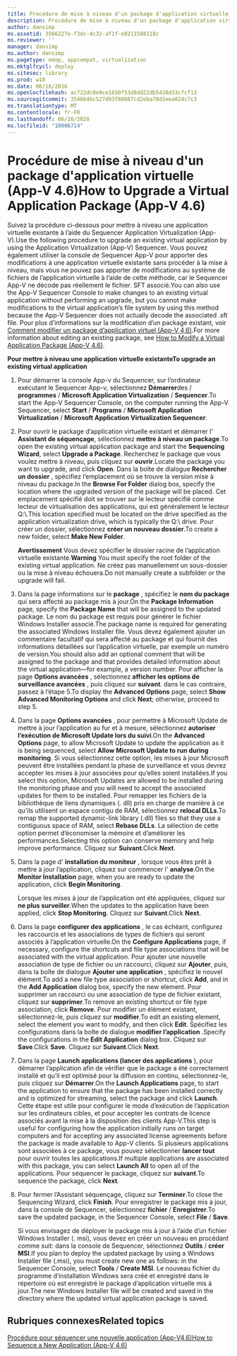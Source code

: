 ```yaml
---
title: Procédure de mise à niveau d'un package d'application virtuelle (App-V 4.6)
description: Procédure de mise à niveau d'un package d'application virtuelle (App-V 4.6)
author: dansimp
ms.assetid: 3566227e-f3dc-4c32-af1f-e0211588118c
ms.reviewer: ''
manager: dansimp
ms.author: dansimp
ms.pagetype: mdop, appcompat, virtualization
ms.mktglfcycl: deploy
ms.sitesec: library
ms.prod: w10
ms.date: 06/16/2016
ms.openlocfilehash: ac722dc0e9ce1650f53d8dd22db5428d33cfcf13
ms.sourcegitcommit: 354664bc527d93f80687cd2eba70d1eea024c7c3
ms.translationtype: MT
ms.contentlocale: fr-FR
ms.lasthandoff: 06/26/2020
ms.locfileid: "10806714"
---
```

# <span data-ttu-id="76ce8-103">Procédure de mise à niveau d'un package d'application virtuelle (App-V 4.6)</span><span class="sxs-lookup"><span data-stu-id="76ce8-103">How to Upgrade a Virtual Application Package (App-V 4.6)</span></span>


<span data-ttu-id="76ce8-104">Suivez la procédure ci-dessous pour mettre à niveau une application virtuelle existante à l’aide du Sequencer Application Virtualization (App-V).</span><span class="sxs-lookup"><span data-stu-id="76ce8-104">Use the following procedure to upgrade an existing virtual application by using the Application Virtualization (App-V) Sequencer.</span></span> <span data-ttu-id="76ce8-105">Vous pouvez également utiliser la console de Sequencer App-V pour apporter des modifications à une application virtuelle existante sans procéder à la mise à niveau, mais vous ne pouvez pas apporter de modifications au système de fichiers de l’application virtuelle à l’aide de cette méthode, car le Sequencer App-V ne décode pas réellement le fichier. SFT associé.</span><span class="sxs-lookup"><span data-stu-id="76ce8-105">You can also use the App-V Sequencer Console to make changes to an existing virtual application without performing an upgrade, but you cannot make modifications to the virtual application’s file system by using this method because the App-V Sequencer does not actually decode the associated .sft file.</span></span> <span data-ttu-id="76ce8-106">Pour plus d’informations sur la modification d’un package existant, voir [Comment modifier un package d’application virtuel (App-V 4,6)](how-to-modify-a-virtual-application-package--app-v-46-.md).</span><span class="sxs-lookup"><span data-stu-id="76ce8-106">For more information about editing an existing package, see [How to Modify a Virtual Application Package (App-V 4.6)](how-to-modify-a-virtual-application-package--app-v-46-.md).</span></span>

**<span data-ttu-id="76ce8-107">Pour mettre à niveau une application virtuelle existante</span><span class="sxs-lookup"><span data-stu-id="76ce8-107">To upgrade an existing virtual application</span></span>**

1.  <span data-ttu-id="76ce8-108">Pour démarrer la console App-v du Sequencer, sur l’ordinateur exécutant le Sequencer App-v, sélectionnez **Démarrer**des  /  **programmes**  /  **Microsoft Application Virtualization**  /  **Sequencer**.</span><span class="sxs-lookup"><span data-stu-id="76ce8-108">To start the App-V Sequencer Console, on the computer running the App-V Sequencer, select **Start** / **Programs** / **Microsoft Application Virtualization** / **Microsoft Application Virtualization Sequencer**.</span></span>

2.  <span data-ttu-id="76ce8-109">Pour ouvrir le package d’application virtuelle existant et démarrer l' **Assistant de séquençage**, sélectionnez **mettre à niveau un package**.</span><span class="sxs-lookup"><span data-stu-id="76ce8-109">To open the existing virtual application package and start the **Sequencing Wizard**, select **Upgrade a Package**.</span></span> <span data-ttu-id="76ce8-110">Recherchez le package que vous voulez mettre à niveau, puis cliquez sur **ouvrir**.</span><span class="sxs-lookup"><span data-stu-id="76ce8-110">Locate the package you want to upgrade, and click **Open**.</span></span> <span data-ttu-id="76ce8-111">Dans la boîte de dialogue **Rechercher un dossier** , spécifiez l’emplacement où se trouve la version mise à niveau du package.</span><span class="sxs-lookup"><span data-stu-id="76ce8-111">In the **Browse For Folder** dialog box, specify the location where the upgraded version of the package will be placed.</span></span> <span data-ttu-id="76ce8-112">Cet emplacement spécifié doit se trouver sur le lecteur spécifié comme lecteur de virtualisation des applications, qui est généralement le lecteur Q:\\.</span><span class="sxs-lookup"><span data-stu-id="76ce8-112">This location specified must be located on the drive specified as the application virtualization drive, which is typically the Q:\\ drive.</span></span> <span data-ttu-id="76ce8-113">Pour créer un dossier, sélectionnez **créer un nouveau dossier**.</span><span class="sxs-lookup"><span data-stu-id="76ce8-113">To create a new folder, select **Make New Folder**.</span></span>

    <span data-ttu-id="76ce8-114">**Avertissement**  Vous devez spécifier le dossier racine de l’application virtuelle existante.</span><span class="sxs-lookup"><span data-stu-id="76ce8-114">**Warning** You must specify the root folder of the existing virtual application.</span></span> <span data-ttu-id="76ce8-115">Ne créez pas manuellement un sous-dossier ou la mise à niveau échouera.</span><span class="sxs-lookup"><span data-stu-id="76ce8-115">Do not manually create a subfolder or the upgrade will fail.</span></span>

     

3.  <span data-ttu-id="76ce8-116">Dans la page informations sur le **package** , spécifiez le **nom du package** qui sera affecté au package mis à jour.</span><span class="sxs-lookup"><span data-stu-id="76ce8-116">On the **Package Information** page, specify the **Package Name** that will be assigned to the updated package.</span></span> <span data-ttu-id="76ce8-117">Le nom du package est requis pour générer le fichier Windows Installer associé.</span><span class="sxs-lookup"><span data-stu-id="76ce8-117">The package name is required for generating the associated Windows Installer file.</span></span> <span data-ttu-id="76ce8-118">Vous devez également ajouter un commentaire facultatif qui sera affecté au package et qui fournit des informations détaillées sur l’application virtuelle, par exemple un numéro de version.</span><span class="sxs-lookup"><span data-stu-id="76ce8-118">You should also add an optional comment that will be assigned to the package and that provides detailed information about the virtual application—for example, a version number.</span></span> <span data-ttu-id="76ce8-119">Pour afficher la page **Options avancées** , sélectionnez **afficher les options de surveillance avancées** , puis cliquez sur **suivant**. dans le cas contraire, passez à l’étape 5.</span><span class="sxs-lookup"><span data-stu-id="76ce8-119">To display the **Advanced Options** page, select **Show Advanced Monitoring Options** and click **Next**; otherwise, proceed to step 5.</span></span>

4.  <span data-ttu-id="76ce8-120">Dans la page **Options avancées** , pour permettre à Microsoft Update de mettre à jour l’application au fur et à mesure, sélectionnez **autoriser l’exécution de Microsoft Update lors du suivi**.</span><span class="sxs-lookup"><span data-stu-id="76ce8-120">On the **Advanced Options** page, to allow Microsoft Update to update the application as it is being sequenced, select **Allow Microsoft Update to run during monitoring**.</span></span> <span data-ttu-id="76ce8-121">Si vous sélectionnez cette option, les mises à jour Microsoft peuvent être installées pendant la phase de surveillance et vous devrez accepter les mises à jour associées pour qu’elles soient installées.</span><span class="sxs-lookup"><span data-stu-id="76ce8-121">If you select this option, Microsoft Updates are allowed to be installed during the monitoring phase and you will need to accept the associated updates for them to be installed.</span></span> <span data-ttu-id="76ce8-122">Pour remapper les fichiers de la bibliothèque de liens dynamiques (. dll) pris en charge de manière à ce qu’ils utilisent un espace contigu de RAM, sélectionnez **relocal DLLs**.</span><span class="sxs-lookup"><span data-stu-id="76ce8-122">To remap the supported dynamic-link library (.dll) files so that they use a contiguous space of RAM, select **Rebase DLLs**.</span></span> <span data-ttu-id="76ce8-123">La sélection de cette option permet d’économiser la mémoire et d’améliorer les performances.</span><span class="sxs-lookup"><span data-stu-id="76ce8-123">Selecting this option can conserve memory and help improve performance.</span></span> <span data-ttu-id="76ce8-124">Cliquez sur **Suivant**.</span><span class="sxs-lookup"><span data-stu-id="76ce8-124">Click **Next**.</span></span>

5.  <span data-ttu-id="76ce8-125">Dans la page d' **installation du moniteur** , lorsque vous êtes prêt à mettre à jour l’application, cliquez sur commencer l' **analyse**.</span><span class="sxs-lookup"><span data-stu-id="76ce8-125">On the **Monitor Installation** page, when you are ready to update the application, click **Begin Monitoring**.</span></span>

    <span data-ttu-id="76ce8-126">Lorsque les mises à jour de l’application ont été appliquées, cliquez sur **ne plus surveiller**.</span><span class="sxs-lookup"><span data-stu-id="76ce8-126">When the updates to the application have been applied, click **Stop Monitoring**.</span></span> <span data-ttu-id="76ce8-127">Cliquez sur **Suivant**.</span><span class="sxs-lookup"><span data-stu-id="76ce8-127">Click **Next**.</span></span>

6.  <span data-ttu-id="76ce8-128">Dans la page **configurer des applications** , le cas échéant, configurez les raccourcis et les associations de types de fichiers qui seront associés à l’application virtuelle.</span><span class="sxs-lookup"><span data-stu-id="76ce8-128">On the **Configure Applications** page, if necessary, configure the shortcuts and file type associations that will be associated with the virtual application.</span></span> <span data-ttu-id="76ce8-129">Pour ajouter une nouvelle association de type de fichier ou un raccourci, cliquez sur **Ajouter**, puis, dans la boîte de dialogue **Ajouter une application** , spécifiez le nouvel élément.</span><span class="sxs-lookup"><span data-stu-id="76ce8-129">To add a new file type association or shortcut, click **Add**, and in the **Add Application** dialog box, specify the new element.</span></span> <span data-ttu-id="76ce8-130">Pour supprimer un raccourci ou une association de type de fichier existant, cliquez sur **supprimer**.</span><span class="sxs-lookup"><span data-stu-id="76ce8-130">To remove an existing shortcut or file type association, click **Remove**.</span></span> <span data-ttu-id="76ce8-131">Pour modifier un élément existant, sélectionnez-le, puis cliquez sur **modifier**.</span><span class="sxs-lookup"><span data-stu-id="76ce8-131">To edit an existing element, select the element you want to modify, and then click **Edit**.</span></span> <span data-ttu-id="76ce8-132">Spécifiez les configurations dans la boîte de dialogue **modifier l’application** .</span><span class="sxs-lookup"><span data-stu-id="76ce8-132">Specify the configurations in the **Edit Application** dialog box.</span></span> <span data-ttu-id="76ce8-133">Cliquez sur **Save**.</span><span class="sxs-lookup"><span data-stu-id="76ce8-133">Click **Save**.</span></span> <span data-ttu-id="76ce8-134">Cliquez sur **Suivant**.</span><span class="sxs-lookup"><span data-stu-id="76ce8-134">Click **Next**.</span></span>

7.  <span data-ttu-id="76ce8-135">Dans la page **Launch applications (lancer des applications** ), pour démarrer l’application afin de vérifier que le package a été correctement installé et qu’il est optimisé pour la diffusion en continu, sélectionnez-le, puis cliquez sur **Démarrer**.</span><span class="sxs-lookup"><span data-stu-id="76ce8-135">On the **Launch Applications** page, to start the application to ensure that the package has been installed correctly and is optimized for streaming, select the package and click **Launch**.</span></span> <span data-ttu-id="76ce8-136">Cette étape est utile pour configurer le mode d’exécution de l’application sur les ordinateurs cibles, et pour accepter les contrats de licence associés avant la mise à la disposition des clients App-V.</span><span class="sxs-lookup"><span data-stu-id="76ce8-136">This step is useful for configuring how the application initially runs on target computers and for accepting any associated license agreements before the package is made available to App-V clients.</span></span> <span data-ttu-id="76ce8-137">Si plusieurs applications sont associées à ce package, vous pouvez sélectionner **lancer tout** pour ouvrir toutes les applications.</span><span class="sxs-lookup"><span data-stu-id="76ce8-137">If multiple applications are associated with this package, you can select **Launch All** to open all of the applications.</span></span> <span data-ttu-id="76ce8-138">Pour séquencer le package, cliquez sur **suivant**.</span><span class="sxs-lookup"><span data-stu-id="76ce8-138">To sequence the package, click **Next**.</span></span>

8.  <span data-ttu-id="76ce8-139">Pour fermer l’Assistant séquençage, cliquez sur **Terminer**.</span><span class="sxs-lookup"><span data-stu-id="76ce8-139">To close the Sequencing Wizard, click **Finish**.</span></span> <span data-ttu-id="76ce8-140">Pour enregistrer le package mis à jour, dans la console de Sequencer, sélectionnez **fichier**  /  **Enregistrer**.</span><span class="sxs-lookup"><span data-stu-id="76ce8-140">To save the updated package, in the Sequencer Console, select **File** / **Save**.</span></span>

    <span data-ttu-id="76ce8-141">Si vous envisagez de déployer le package mis à jour à l’aide d’un fichier Windows Installer (. msi), vous devez en créer un nouveau en procédant comme suit: dans la console de Sequencer, sélectionnez **Outils**  /  **créer MSI**.</span><span class="sxs-lookup"><span data-stu-id="76ce8-141">If you plan to deploy the updated package by using a Windows Installer file (.msi), you must create new one as follows: in the Sequencer Console, select **Tools** / **Create MSI**.</span></span> <span data-ttu-id="76ce8-142">Le nouveau fichier du programme d’installation Windows sera créé et enregistré dans le répertoire où est enregistré le package d’application virtuelle mis à jour.</span><span class="sxs-lookup"><span data-stu-id="76ce8-142">The new Windows Installer file will be created and saved in the directory where the updated virtual application package is saved.</span></span>

## <span data-ttu-id="76ce8-143">Rubriques connexes</span><span class="sxs-lookup"><span data-stu-id="76ce8-143">Related topics</span></span>


[<span data-ttu-id="76ce8-144">Procédure pour séquencer une nouvelle application (App-V4.6)</span><span class="sxs-lookup"><span data-stu-id="76ce8-144">How to Sequence a New Application (App-V 4.6)</span></span>](how-to-sequence-a-new-application--app-v-46-.md)

 

 





